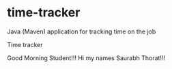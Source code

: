# time-tracker
Java (Maven) application for tracking time on the job

Time tracker

Good Morning Student!!!
Hi my names Saurabh Thorat!!!
